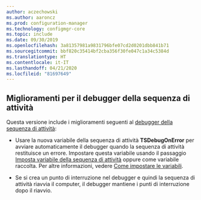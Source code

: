 ```yaml
---
author: aczechowski
ms.author: aaroncz
ms.prod: configuration-manager
ms.technology: configmgr-core
ms.topic: include
ms.date: 09/30/2019
ms.openlocfilehash: 3a81357981a9831796bfe07cd2d0201dbb841b71
ms.sourcegitcommit: bbf820c35414bf2cba356f30fe047c1a34c5384d
ms.translationtype: HT
ms.contentlocale: it-IT
ms.lasthandoff: 04/21/2020
ms.locfileid: "81697649"
---
```

## <a name="improvements-to-task-sequence-debugger"></a><a name="bkmk_tsdebug"></a> Miglioramenti per il debugger della sequenza di attività

Questa versione include i miglioramenti seguenti al [debugger della sequenza di attività](../../../../../osd/deploy-use/debug-task-sequence.md):

- Usare la nuova variabile della sequenza di attività **TSDebugOnError** per avviare automaticamente il debugger quando la sequenza di attività restituisce un errore. Impostare questa variabile usando il passaggio [Imposta variabile della sequenza di attività](../../../../../osd/understand/task-sequence-steps.md#BKMK_SetTaskSequenceVariable) oppure come variabile raccolta.<!-- 5012536 --> Per altre informazioni, vedere [Come impostare le variabili](../../../../../osd/understand/using-task-sequence-variables.md#bkmk_set).

- Se si crea un punto di interruzione nel debugger e quindi la sequenza di attività riavvia il computer, il debugger mantiene i punti di interruzione dopo il riavvio.<!-- 5012509 -->
